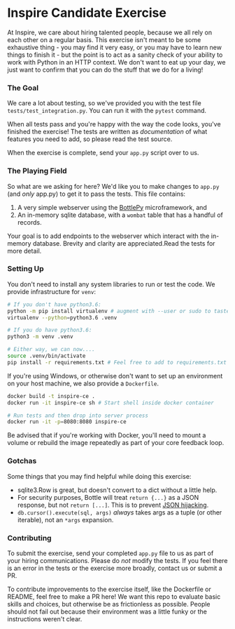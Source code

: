 # Inspire Candidate Exercise

At Inspire, we care about hiring talented people, because we all rely on each other on a regular basis. This exercise isn't meant to be some exhaustive thing - you may find it very easy, or you may have to learn new things to finish it - but the point is to act as a sanity check of your ability to work with Python in an HTTP context. We don't want to eat up your day, we just want to confirm that you can do the stuff that we do for a living!

### The Goal

We care a lot about testing, so we've provided you with the test file `tests/test_integration.py`. You can run it with the `pytest` command.

When all tests pass and you're happy with the way the code looks, you've finished the exercise! The tests are written as _documentation_ of what features you need to add, so please read the test source.

When the exercise is complete, send your `app.py` script over to us.

### The Playing Field

So what are we asking for here? We'd like you to make changes to `app.py` (and _only_ app.py) to get it to pass the tests. This file contains:

1. A very simple webserver using the [BottlePy](https://bottlepy.org/docs/dev/api.html) microframework, and
2. An in-memory sqlite database, with a `wombat` table that has a handful of records.

Your goal is to add endpoints to the webserver which interact with the in-memory database. Brevity and clarity are appreciated.Read the tests for more detail.

### Setting Up

You don't need to install any system libraries to run or test the code. We provide infrastructure for `venv`:

```bash
# If you don't have python3.6:
python -m pip install virtualenv # augment with --user or sudo to taste
virtualenv --python=python3.6 .venv

# If you do have python3.6:
python3 -m venv .venv

# Either way, we can now....
source .venv/bin/activate
pip install -r requirements.txt # Feel free to add to requirements.txt if you need, but you shouldn't need to
```

If you're using Windows, or otherwise don't want to set up an environment on your host machine, we also provide a `Dockerfile`.

```bash
docker build -t inspire-ce .
docker run -it inspire-ce sh # Start shell inside docker container

# Run tests and then drop into server process
docker run -it -p=8080:8080 inspire-ce
```

Be advised that if you're working with Docker, you'll need to mount a volume or rebuild the image repeatedly as part of your core feedback loop.

### Gotchas

Some things that you may find helpful while doing this exercise:

 * sqlite3.Row is great, but doesn't convert to a dict without a little help.
 * For security purposes, Bottle will treat `return {...}` as a JSON response, but not `return [...]`. This is to prevent [JSON hijacking](http://haacked.com/archive/2009/06/25/json-hijacking.aspx/).
 * `db.cursor().execute(sql, args)` _always_ takes args as a tuple (or other iterable), not an `*args` expansion.

### Contributing

To submit the exercise, send your completed `app.py` file to us as part of your hiring communications.
Please do *not* modify the tests. If you feel there is an error in the tests or the exercise more broadly, contact us or submit a PR.

To contribute improvements to the exercise itself, like the Dockerfile or README, feel free to make a PR here! We want this repo to evaluate basic skills and choices, but otherwise be as frictionless as possible. People should not fail out because their environment was a little funky or the instructions weren't clear.